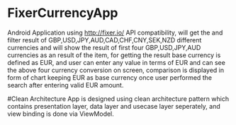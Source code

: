 # FixerCurrencyApp
Android Application using http://fixer.io/ API compatibility, will get the and filter result of GBP,USD,JPY,AUD,CAD,CHF,CNY,SEK,NZD
different currencies and will show the result of first four GBP,USD,JPY,AUD currencies as an result of the item,
for getting the result base currency is defined as EUR, and user can enter any value in terms of EUR and can see the above
four currency conversion on screen, comparison is displayed in form of chart keeping EUR as base currency once user performed the
search after entering valid EUR amount.

#Clean Architecture
App is designed using clean architecture pattern which contains presentation layer, data layer and usecase layer seperately, and 
view binding is done via ViewModel.


